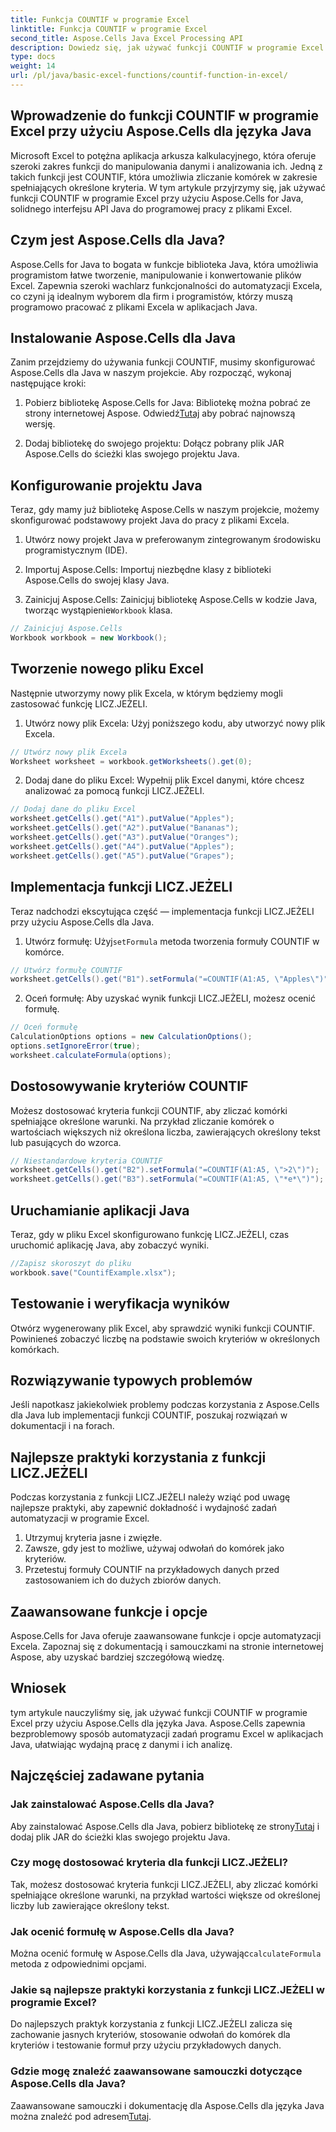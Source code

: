 ```yaml
---
title: Funkcja COUNTIF w programie Excel
linktitle: Funkcja COUNTIF w programie Excel
second_title: Aspose.Cells Java Excel Processing API
description: Dowiedz się, jak używać funkcji COUNTIF w programie Excel z Aspose.Cells dla Java. Przewodnik krok po kroku i przykłady kodu do wydajnej analizy danych.
type: docs
weight: 14
url: /pl/java/basic-excel-functions/countif-function-in-excel/
---
```


## Wprowadzenie do funkcji COUNTIF w programie Excel przy użyciu Aspose.Cells dla języka Java

Microsoft Excel to potężna aplikacja arkusza kalkulacyjnego, która oferuje szeroki zakres funkcji do manipulowania danymi i analizowania ich. Jedną z takich funkcji jest COUNTIF, która umożliwia zliczanie komórek w zakresie spełniających określone kryteria. W tym artykule przyjrzymy się, jak używać funkcji COUNTIF w programie Excel przy użyciu Aspose.Cells for Java, solidnego interfejsu API Java do programowej pracy z plikami Excel.

## Czym jest Aspose.Cells dla Java?

Aspose.Cells for Java to bogata w funkcje biblioteka Java, która umożliwia programistom łatwe tworzenie, manipulowanie i konwertowanie plików Excel. Zapewnia szeroki wachlarz funkcjonalności do automatyzacji Excela, co czyni ją idealnym wyborem dla firm i programistów, którzy muszą programowo pracować z plikami Excela w aplikacjach Java.

## Instalowanie Aspose.Cells dla Java

Zanim przejdziemy do używania funkcji COUNTIF, musimy skonfigurować Aspose.Cells dla Java w naszym projekcie. Aby rozpocząć, wykonaj następujące kroki:

1. Pobierz bibliotekę Aspose.Cells for Java: Bibliotekę można pobrać ze strony internetowej Aspose. Odwiedź[Tutaj](https://releases.aspose.com/cells/java/) aby pobrać najnowszą wersję.

2. Dodaj bibliotekę do swojego projektu: Dołącz pobrany plik JAR Aspose.Cells do ścieżki klas swojego projektu Java.

## Konfigurowanie projektu Java

Teraz, gdy mamy już bibliotekę Aspose.Cells w naszym projekcie, możemy skonfigurować podstawowy projekt Java do pracy z plikami Excela.

1. Utwórz nowy projekt Java w preferowanym zintegrowanym środowisku programistycznym (IDE).

2. Importuj Aspose.Cells: Importuj niezbędne klasy z biblioteki Aspose.Cells do swojej klasy Java.

3.  Zainicjuj Aspose.Cells: Zainicjuj bibliotekę Aspose.Cells w kodzie Java, tworząc wystąpienie`Workbook` klasa.

```java
// Zainicjuj Aspose.Cells
Workbook workbook = new Workbook();
```

## Tworzenie nowego pliku Excel

Następnie utworzymy nowy plik Excela, w którym będziemy mogli zastosować funkcję LICZ.JEŻELI.

1. Utwórz nowy plik Excela: Użyj poniższego kodu, aby utworzyć nowy plik Excela.

```java
// Utwórz nowy plik Excela
Worksheet worksheet = workbook.getWorksheets().get(0);
```

2. Dodaj dane do pliku Excel: Wypełnij plik Excel danymi, które chcesz analizować za pomocą funkcji LICZ.JEŻELI.

```java
// Dodaj dane do pliku Excel
worksheet.getCells().get("A1").putValue("Apples");
worksheet.getCells().get("A2").putValue("Bananas");
worksheet.getCells().get("A3").putValue("Oranges");
worksheet.getCells().get("A4").putValue("Apples");
worksheet.getCells().get("A5").putValue("Grapes");
```

## Implementacja funkcji LICZ.JEŻELI

Teraz nadchodzi ekscytująca część — implementacja funkcji LICZ.JEŻELI przy użyciu Aspose.Cells dla Java.

1.  Utwórz formułę: Użyj`setFormula` metoda tworzenia formuły COUNTIF w komórce.

```java
// Utwórz formułę COUNTIF
worksheet.getCells().get("B1").setFormula("=COUNTIF(A1:A5, \"Apples\")");
```

2. Oceń formułę: Aby uzyskać wynik funkcji LICZ.JEŻELI, możesz ocenić formułę.

```java
// Oceń formułę
CalculationOptions options = new CalculationOptions();
options.setIgnoreError(true);
worksheet.calculateFormula(options);
```

## Dostosowywanie kryteriów COUNTIF

Możesz dostosować kryteria funkcji COUNTIF, aby zliczać komórki spełniające określone warunki. Na przykład zliczanie komórek o wartościach większych niż określona liczba, zawierających określony tekst lub pasujących do wzorca.

```java
// Niestandardowe kryteria COUNTIF
worksheet.getCells().get("B2").setFormula("=COUNTIF(A1:A5, \">2\")");
worksheet.getCells().get("B3").setFormula("=COUNTIF(A1:A5, \"*e*\")");
```

## Uruchamianie aplikacji Java

Teraz, gdy w pliku Excel skonfigurowano funkcję LICZ.JEŻELI, czas uruchomić aplikację Java, aby zobaczyć wyniki.

```java
//Zapisz skoroszyt do pliku
workbook.save("CountifExample.xlsx");
```

## Testowanie i weryfikacja wyników

Otwórz wygenerowany plik Excel, aby sprawdzić wyniki funkcji COUNTIF. Powinieneś zobaczyć liczbę na podstawie swoich kryteriów w określonych komórkach.

## Rozwiązywanie typowych problemów

Jeśli napotkasz jakiekolwiek problemy podczas korzystania z Aspose.Cells dla Java lub implementacji funkcji COUNTIF, poszukaj rozwiązań w dokumentacji i na forach.

## Najlepsze praktyki korzystania z funkcji LICZ.JEŻELI

Podczas korzystania z funkcji LICZ.JEŻELI należy wziąć pod uwagę najlepsze praktyki, aby zapewnić dokładność i wydajność zadań automatyzacji w programie Excel.

1. Utrzymuj kryteria jasne i zwięzłe.
2. Zawsze, gdy jest to możliwe, używaj odwołań do komórek jako kryteriów.
3. Przetestuj formuły COUNTIF na przykładowych danych przed zastosowaniem ich do dużych zbiorów danych.

## Zaawansowane funkcje i opcje

Aspose.Cells for Java oferuje zaawansowane funkcje i opcje automatyzacji Excela. Zapoznaj się z dokumentacją i samouczkami na stronie internetowej Aspose, aby uzyskać bardziej szczegółową wiedzę.

## Wniosek

tym artykule nauczyliśmy się, jak używać funkcji COUNTIF w programie Excel przy użyciu Aspose.Cells dla języka Java. Aspose.Cells zapewnia bezproblemowy sposób automatyzacji zadań programu Excel w aplikacjach Java, ułatwiając wydajną pracę z danymi i ich analizę.

## Najczęściej zadawane pytania

### Jak zainstalować Aspose.Cells dla Java?

 Aby zainstalować Aspose.Cells dla Java, pobierz bibliotekę ze strony[Tutaj](https://releases.aspose.com/cells/java/) i dodaj plik JAR do ścieżki klas swojego projektu Java.

### Czy mogę dostosować kryteria dla funkcji LICZ.JEŻELI?

Tak, możesz dostosować kryteria funkcji LICZ.JEŻELI, aby zliczać komórki spełniające określone warunki, na przykład wartości większe od określonej liczby lub zawierające określony tekst.

### Jak ocenić formułę w Aspose.Cells dla Java?

 Można ocenić formułę w Aspose.Cells dla Java, używając`calculateFormula` metoda z odpowiednimi opcjami.

### Jakie są najlepsze praktyki korzystania z funkcji LICZ.JEŻELI w programie Excel?

Do najlepszych praktyk korzystania z funkcji LICZ.JEŻELI zalicza się zachowanie jasnych kryteriów, stosowanie odwołań do komórek dla kryteriów i testowanie formuł przy użyciu przykładowych danych.

### Gdzie mogę znaleźć zaawansowane samouczki dotyczące Aspose.Cells dla Java?

 Zaawansowane samouczki i dokumentację dla Aspose.Cells dla języka Java można znaleźć pod adresem[Tutaj](https://reference.aspose.com/cells/java/).